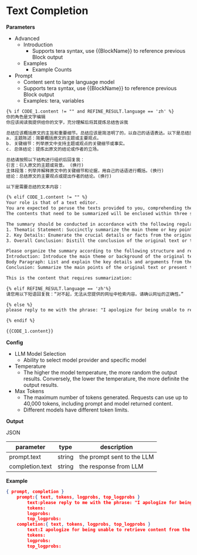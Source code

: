 # Text Completion

**Parameters**

- Advanced
    - Introduction
        - Supports tera syntax, use {{BlockName}} to reference previous Block output
    - Examples
        - Example Counts
- Prompt
    - Content sent to large language model
    - Supports tera syntax, use {{BlockName}} to reference previous Block output
    - Examples: tera, variables

```xml
{% if CODE_1.content != "" and REFINE_RESULT.language == 'zh' %}
你的角色是文字编辑
你应该阅读我提供给你的文字，充分理解后将其提炼总结告诉我

总结应该概括原文的主旨和重要细节。总结应该是简洁明了的，以自己的话语表达。以下是总结应包含的内容：
a. 主题陈述：简要概括原文的主题或主要观点。
b. 关键细节：列举原文中支持主题或观点的关键细节或事实。
c. 总体结论：提炼出原文的结论或作者的立场。

总结请按照以下结构进行组织后回复我：
引言：引入原文的主题或背景。 (换行)
主体段落：列举并解释原文中的关键细节和论据，用自己的话语进行概括。(换行)
结论：总结原文的主要观点或提出作者的结论。(换行)

以下是需要总结的文本内容：

{% elif CODE_1.content != "" %}
Your role is that of a text editor. 
You are expected to peruse the texts provided to you, comprehending them fully, and then distill and summarize them for me. The summary should encapsulate the main theme and essential details of the original text. It should be succinct and expressed in your own words. 
The contents that need to be summarized will be enclosed within three single quotation marks.

The summary should be conducted in accordance with the following regulations:
1. Thematic Statement: Succinctly summarize the main theme or key point of the original text. 
2. Key Details: Enumerate the crucial details or facts from the original text that support the main theme or point. 
3. Overall Conclusion: Distill the conclusion of the original text or the position of the author.

Please organize the summary according to the following structure and reply me:
Introduction: Introduce the main theme or background of the original text.(New line)
Body Paragraph: List and explain the key details and arguments from the original text, summarizing them in your own words. (New line)
Conclusion: Summarize the main points of the original text or present the author's conclusion.(New line)

This is the content that requires summarization:

{% elif REFINE_RESULT.language == 'zh'%}
请您用以下短语回复我：“对不起，无法从您提供的网址中检索内容。请确认网址的正确性。”

{% else %}
please reply to me with the phrase: "I apologize for being unable to retrieve content from the URL you provided. Please verify the correctness of the web address"

{% endif %}

{{CODE_1.content}}
```
<!-- | Parameter | Description                              |
|---|------------------------------------------|
| prompt | The prompt to be sent to the model       | -->

**Config**

- LLM Model Selection
    - Ability to select model provider and specific model
- Temperature
    - The higher the model temperature, the more random the output results. Conversely, the lower the temperature, the more definite the output results.
- Max Tokens
    - The maximum number of tokens generated. Requests can use up to 40,000 tokens, including prompt and model returned content.
    - Different models have different token limits.


<!-- | Parameter | Description                              |
|---|------------------------------------------|
| max_tokens | The maximum number of tokens to generate |
| temperature | What sampling temperature to use         | -->

**Output**

JSON

| parameter       | type   | description                |
|-----------------|--------|----------------------------|
| prompt.text     | string | the prompt sent to the LLM |
| completion.text | string | the response from LLM      |

**Example**

```json
{ prompt, completion }
    prompt:{ text, tokens, logprobs, top_logprobs }
        text:please reply to me with the phrase: "I apologize for being unable to retrieve content from the URL you provided. Please verify the correctness of the web address"
        tokens:
        logprobs:
        top_logprobs:
    completion:{ text, tokens, logprobs, top_logprobs }
        text:I apologize for being unable to retrieve content from the URL you provided. Please verify the correctness of the web address.
        tokens:
        logprobs:
        top_logprobs:
```
